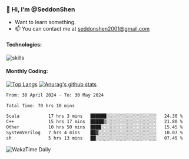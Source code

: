 ### 👋 Hi, I’m @SeddonShen
- Want to learn something.
- 📫 You can contact me at seddonshen2001@gmail.com

#### Technologies:

![skills](https://skillicons.dev/icons?i=scala,js,html,css,bootstrap,jquery,c,cpp,cloudflare,django,docker,flask,git,github,githubactions,linux,latex,mysql,nodejs,ps,php,pr,py,raspberrypi,redis,unreal,v,vscode,vue,bash)

#### Monthly Coding:
[![Top Langs](https://github-readme-stats.vercel.app/api/top-langs?username=seddonshen&show_icons=true&locale=en&layout=compact&hide=html&langs_count=8)](https://github.com/SeddonShen/)
[![Anurag's github stats](https://github-readme-stats.vercel.app/api?username=SeddonShen&count_private=true&show_icons=true)](https://github.com/anuraghazra/github-readme-stats)
<!--START_SECTION:waka-->

```txt
From: 30 April 2024 - To: 30 May 2024

Total Time: 70 hrs 10 mins

Scala           17 hrs 3 mins   ██████░░░░░░░░░░░░░░░░░░░   24.30 %
C++             15 hrs 17 mins  █████▒░░░░░░░░░░░░░░░░░░░   21.80 %
Other           10 hrs 50 mins  ████░░░░░░░░░░░░░░░░░░░░░   15.45 %
SystemVerilog   7 hrs 4 mins    ██▓░░░░░░░░░░░░░░░░░░░░░░   10.07 %
sh              5 hrs 13 mins   ██░░░░░░░░░░░░░░░░░░░░░░░   07.45 %
```

<!--END_SECTION:waka-->

![WakaTime Daily](https://wakatime.com/share/@seddon2001/61a7e342-5f12-4fea-bf92-1fac161e97d6.svg)
<!---
SeddonShen/SeddonShen is a ✨ special ✨ repository because its `README.md` (this file) appears on your GitHub profile.
You can click the Preview link to take a look at your changes.
--->
